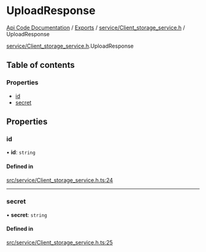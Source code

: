 # UploadResponse
 
[Api Code Documentation](../README.md) / [Exports](../modules.md) / [service/Client\_storage\_service.h](../modules/service_Client_storage_service_h.md) / UploadResponse

[service/Client\_storage\_service.h](../modules/service_Client_storage_service_h.md).UploadResponse

## Table of contents

### Properties

- [id](service_Client_storage_service_h.UploadResponse.md#id)
- [secret](service_Client_storage_service_h.UploadResponse.md#secret)

## Properties

### id

• **id**: `string`

#### Defined in

[src/service/Client_storage_service.h.ts:24](https://github.com/openkfw/TruBudget/blob/2e83742/api/src/service/Client_storage_service.h.ts#L24)

___

### secret

• **secret**: `string`

#### Defined in

[src/service/Client_storage_service.h.ts:25](https://github.com/openkfw/TruBudget/blob/2e83742/api/src/service/Client_storage_service.h.ts#L25)
